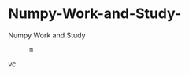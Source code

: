    # Numpy-Work-and-Study-
Numpy Work and Study 
                
                
                                    
                                                 
                                                                                                                                 
                   
                                   
                         
          m 
 
     

           
                
   vc
           
   
    
      
  
